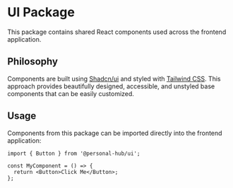 # UI Package

This package contains shared React components used across the frontend application.

## Philosophy

Components are built using [Shadcn/ui](https://ui.shadcn.com/) and styled with [Tailwind CSS](https://tailwindcss.com/). This approach provides beautifully designed, accessible, and unstyled base components that can be easily customized.

## Usage

Components from this package can be imported directly into the frontend application:

```tsx
import { Button } from '@personal-hub/ui';

const MyComponent = () => {
  return <Button>Click Me</Button>;
};
```
